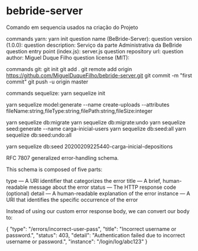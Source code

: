 # bebride-server

Comando em sequencia usados na criação do Projeto

commands yarn:
yarn init
question name (BeBride-Server):
question version (1.0.0):
question description: Serviço da parte Administrativa da BeBride
question entry point (index.js): server.js
question repository url:
question author: Miguel Duque Filho
question license (MIT):

commands git:
git init
git add .
git remote add origin https://github.com/MiguelDuqueFilho/bebride-server.git
git commit -m "first commit"
git push -u origin master

commands sequelize:
yarn sequelize init

yarn sequelize model:generate --name create-uploads --attributes fileName:string,fileType:string,filePath:string,fileSize:integer  

yarn sequelize db:migrate
yarn sequelize db:migrate:undo
yarn sequelize seed:generate --name carga-inicial-users
yarn sequelize db:seed:all
yarn sequelize db:seed:undo:all

yarn sequelize db:seed 20200209225440-carga-inicial-depositions

RFC 7807 generalized error-handling schema.

This schema is composed of five parts:

type — A URI identifier that categorizes the error
title — A brief, human-readable message about the error
status — The HTTP response code (optional)
detail — A human-readable explanation of the error
instance — A URI that identifies the specific occurrence of the error

Instead of using our custom error response body, we can convert our body to:

{
"type": "/errors/incorrect-user-pass",
"title": "Incorrect username or password.",
"status": 403,
"detail": "Authentication failed due to incorrect username or password.",
"instance": "/login/log/abc123"
}
